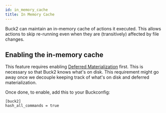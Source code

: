 ```yaml
---
id: in_memory_cache
title: In Memory Cache
---
```


Buck2 can maintain an in-memory cache of actions it executed. This allows actions to skip re-running even when they are (transitively) affected by file changes.

## Enabling the in-memory cache

This feature requires enabling [Deferred Materialization](deferred_materialization.md) first. This is necessary so that Buck2 knows what's on disk. This requirement might go away once we decouple keeping track of what's on disk and deferred materialization.

Once done, to enable, add this to your Buckconfig:

```
[buck2]
hash_all_commands = true
```
